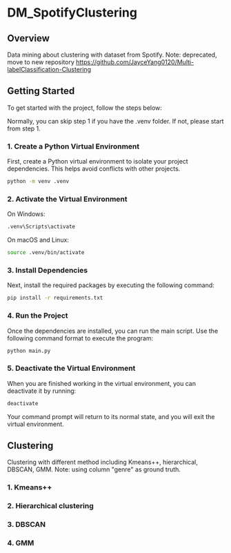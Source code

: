 # DM_SpotifyClustering

## Overview

Data mining about clustering with dataset from Spotify.
Note: deprecated, move to new repository https://github.com/JayceYang0120/Multi-labelClassification-Clustering

## Getting Started

To get started with the project, follow the steps below:

Normally, you can skip step 1 if you have the \.venv folder. If not, please start from step 1.

### 1. Create a Python Virtual Environment

First, create a Python virtual environment to isolate your project dependencies. This helps avoid conflicts with other projects.

```bash
python -m venv .venv
```

### 2. Activate the Virtual Environment
On Windows:
```bash
.venv\Scripts\activate
```
On macOS and Linux:
```bash
source .venv/bin/activate
```

### 3. Install Dependencies
Next, install the required packages by executing the following command:

```bash
pip install -r requirements.txt
```

### 4. Run the Project
Once the dependencies are installed, you can run the main script. Use the following command format to execute the program:

```bash
python main.py
```

### 5. Deactivate the Virtual Environment
When you are finished working in the virtual environment, you can deactivate it by running:

```bash
deactivate
```
Your command prompt will return to its normal state, and you will exit the virtual environment.

## Clustering

Clustering with different method including Kmeans++, hierarchical, DBSCAN, GMM.
Note: using column "genre" as ground truth.

### 1. Kmeans++

### 2. Hierarchical clustering

### 3. DBSCAN

### 4. GMM